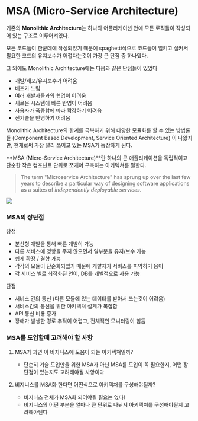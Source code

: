 # MSA (Micro-Service Architecture)

기존의 **Monolithic Architecture**는 하나의 어플리케이션 안에 모든 로직들이 작성되어 있는 구조로 이루어져있다.

모든 코드들이 한군데에 작성되있기 때문에 spaghetti식으로 코드들이 얼키고 설켜서 필요한 코드의 유지보수가 어렵다는것이 가장 큰 단점 중 하나였다.

그 외에도 Monolithic Architecture에는 다음과 같은 단점들이 있었다

- 개발/배포/유지보수가 어려움
- 배포가 느림
- 여러 개발자들과의 협업이 어려움
- 새로운 시스템에 빠른 반영이 어려움
- 사용자가 폭증함에 따라 확장하기 어려움
- 신기술을 반영하기 어려움

Monolithic Architecture의 한계를 극복하기 위해 다양한 모듈화를 할 수 있는 방법론들 (Component Based Development, Service Oriented Architecture) 이 나왔지만, 현재로써 가장 널리 쓰이고 있는 MSA가 등장하게 된다. 



**MSA (Micro-Service Architecture)**란 하나의 큰 애플리케이션을 독립적이고 단순한 작은 컴포넌트 단위로 쪼개어 구축하는 아키텍쳐를 말한다.

> The term "Microservice Architecture" has sprung up over the last few years to describe a particular way of designing software applications as a suites of *independently deployable services*.



<img src="https://img1.daumcdn.net/thumb/R800x0/?scode=mtistory2&fname=https%3A%2F%2Fblog.kakaocdn.net%2Fdn%2FvgBt5%2FbtqzCMNJlRr%2FMX0cps9msvAJaaoXKwApNK%2Fimg.jpg">



### MSA의 장단점

장점

- 분산형 개발을 통해 빠른 개발이 가능
- 다른 서비스에 영향을 주지 않으면서 일부분을 유지/보수 가능
- 쉽게 확장 / 결합 가능
- 각각의 모듈이 단순화되있기 때문에 개발자가 서비스를 파악하기 용이
- 각 서비스 별로 최적화된 언어, DB를 개별적으로 사용 가능

단점

- 서비스 간의 통신 (다른 모듈에 있는 데이터를 받아서 쓰는것이 어려움)
- 서비스간의 통신을 위한 아키텍쳐 설계가 복잡함
- API 통신 비용 증가
- 장애가 발생한 경로 추적이 어렵고, 전체적인 모니터링이 힘듬



### MSA를 도입할때 고려해야 할 사항

1. MSA가 과연 이 비지니스에 도움이 되는 아키텍쳐일까?
   - 단순히 기술 도입만을 위한 MSA가 아닌 MSA를 도입이 꼭 필요한지, 어떤 장단점이 있는지도 고려해야될 사항이다

2. 비지니스를 MSA화 한다면 어떤식으로 아키텍쳐를 구성해야될까?
   - 비지니스 전체가 MSA화 되어야될 필요는 없다!
   - 비지니스의 어떤 부분을 얼마나 큰 단위로 나눠서 아키텍쳐를 구성해야될지 고려해야된다


